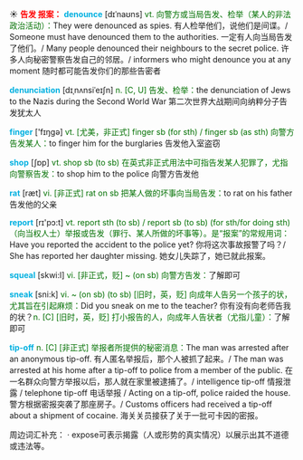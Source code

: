 ☀ <font color="red">**告发 报案：**</font>
<font color="sky blue">**denounce**</font> [dɪˈnaʊns]
<font color="rgb(227, 108, 9)">vt. 向警方或当局告发、检举（某人的非法政治活动）：</font>They were denounced as spies. 有人检举他们，说他们是间谍。/ Someone must have denounced them to the authorities. 一定有人向当局告发了他们。/ Many people denounced their neighbours to the secret police. 许多人向秘密警察告发自己的邻居。/ informers who might denounce you at any moment 随时都可能告发你们的那些告密者
           
<font color="sky blue">**denunciation**</font> [dɪˌnʌnsiˈeɪʃn]
<font color="rgb(227, 108, 9)">n. [C, U] 告发、检举：</font>the denunciation of Jews to the Nazis during the Second World War 第二次世界大战期间向纳粹分子告发犹太人

<font color="sky blue">**finger**</font> ['fɪŋɡə] 
<font color="rgb(227, 108, 9)">vt. [尤美，非正式] finger sb (for sth) / finger sb (as sth) 向警方告发某人：</font>to finger him for the burglaries 告发他入室盗窃

<font color="sky blue">**shop**</font> [ʃɒp] 
<font color="rgb(227, 108, 9)">vt. shop sb (to sb) 在英式非正式用法中可指告发某人犯罪了，尤指向警察告发：</font>to shop him to the police 向警方告发他

<font color="sky blue">**rat**</font> [ræt] 
<font color="rgb(227, 108, 9)">vi. [非正式] rat on sb 把某人做的坏事向当局告发：</font>to rat on his father 告发他的父亲

<font color="sky blue">**report**</font> [rɪ'pɔ:t] 
<font color="rgb(227, 108, 9)">vt. report sth (to sb) / report sb (to sb) (for sth/for doing sth)（向当权人士）举报或告发（罪行、某人所做的坏事等）。是“报案”的常规用词：</font>Have you reported the accident to the police yet? 你将这次事故报警了吗？/ She has reported her daughter missing. 她女儿失踪了，她已就此报案。
           
<font color="sky blue">**squeal**</font> [skwi:l]
<font color="rgb(227, 108, 9)">vi. [非正式，贬] ~ (on sb) 向警方告发：</font>了解即可
           
<font color="sky blue">**sneak**</font> [sni:k]
<font color="rgb(227, 108, 9)">vi. ~ (on sb) (to sb) [旧时，英，贬] 向成年人告另一个孩子的状，尤其旨在引起麻烦：</font>Did you sneak on me to the teacher? 你有没有向老师告我的状？<font color="rgb(227, 108, 9)">n. [C] [旧时，英，贬] 打小报告的人，向成年人告状者（尤指儿童）：</font>了解即可
           
<font color="sky blue">**tip-off**</font>
<font color="rgb(227, 108, 9)">n. [C] [非正式] 举报者所提供的秘密消息：</font>The man was arrested after an anonymous tip-off. 有人匿名举报后，那个人被抓了起来。/ The man was arrested at his home after a tip-off to police from a member of the public. 在一名群众向警方举报以后，那人就在家里被逮捕了。/ intelligence tip-off 情报泄露 / telephone tip-off 电话举报 / Acting on a tip-off, police raided the house. 警方根据密报突袭了那座房子。/ Customs officers had received a tip-off about a shipment of cocaine. 海关关员接获了关于一批可卡因的密报。

周边词汇补充：
· expose可表示揭露（人或形势的真实情况）以展示出其不道德或违法等。

